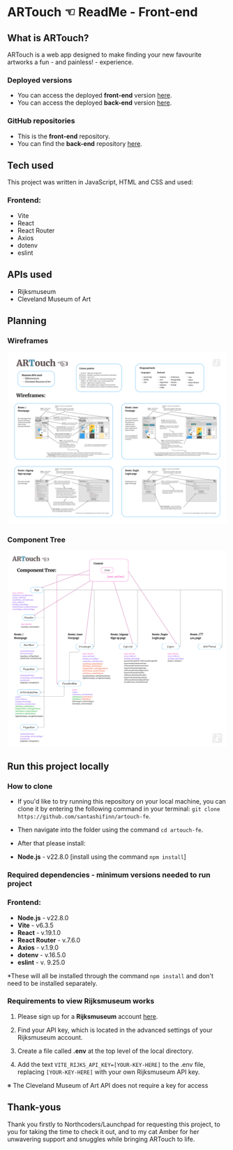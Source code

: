 # ARTouch ☜ ReadMe - Front-end

## What is ARTouch?

ARTouch is a web app designed to make finding your new favourite artworks a fun - and painless! - experience.

### Deployed versions

- You can access the deployed **front-end** version [here](https://pipmurphy.com/artouch).
- You can access the deployed **back-end** version [here](https://artouch.onrender.com/api).

### GitHub repositories

- This is the **front-end** repository.
- You can find the **back-end** repository [here](https://github.com/santashifinn/artouch-be).

## Tech used

This project was written in JavaScript, HTML and CSS and used:

### Frontend:
- Vite
- React
- React Router
- Axios
- dotenv
- eslint

## APIs used

- Rijksmuseum
- Cleveland Museum of Art

## Planning

### Wireframes

![Wireframes for ARTouch](planning/artouch-wireframes.jpg)

### Component Tree

![Component tree for ARTouch](planning/artouch-component-tree.jpg)

## Run this project locally

### How to clone

- If you'd like to try running this repository on your local machine, you can clone it by entering the following command in your terminal: `git clone https://github.com/santashifinn/artouch-fe`.
- Then navigate into the folder using the command `cd artouch-fe`.
- After that please install:

- **Node.js** - v22.8.0 [install using the command `npm install`]

### Required dependencies - minimum versions needed to run project

### Frontend:
- **Node.js** - v22.8.0
- **Vite** - v6.3.5
- **React** - v.19.1.0
- **React Router** - v.7.6.0
- **Axios** - v.1.9.0
- **dotenv** - v.16.5.0
- **eslint** - v. 9.25.0

\*These will all be installed through the command  `npm install` and don't need to be installed separately.

### Requirements to view Rijksmuseum works

 1. Please sign up for a **Rijksmuseum** account [here](https://www.rijksmuseum.nl/en/collection).

2. Find your API key, which is located in the advanced settings of your Rijksmuseum account.

3. Create a file called **.env** at the top level of the local directory.

4. Add the text `VITE_RIJKS_API_KEY=[YOUR-KEY-HERE]` to the .env file, replacing `[YOUR-KEY-HERE]` with your own Rijksmuseum API key.

※ The Cleveland Museum of Art API does not require a key for access


## Thank-yous

Thank you firstly to Northcoders/Launchpad for requesting this project, to you for taking the time to check it out, and to my cat Amber for her unwavering support and snuggles while bringing ARTouch to life.